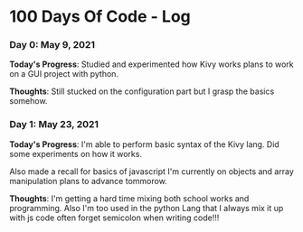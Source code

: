 # 100 Days Of Code - Log

### Day 0: May 9, 2021
**Today's Progress**: Studied and experimented how Kivy works plans to work on a GUI project with python.

 
**Thoughts**: Still stucked on the configuration part but I grasp the basics somehow.

### Day 1: May 23, 2021
**Today's Progress**: I'm able to perform basic syntax of the Kivy lang. Did some experiments on how it works.

Also made a recall for basics of javascript I'm currently on objects and array manipulation plans to advance tommorow.


 
**Thoughts**: I'm getting a hard time mixing both school works and programming.
Also I'm too used in the python Lang that I always mix it up with js code often forget semicolon when writing code!!!
